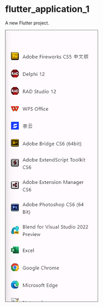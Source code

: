 # flutter_application_1

A new Flutter project.




![image](https://github.com/msfm2018/WinBarDock-startx/blob/v0.1/startx.png)
 
